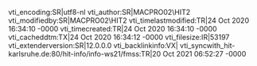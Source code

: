 vti_encoding:SR|utf8-nl
vti_author:SR|MACPRO02\\HIT2
vti_modifiedby:SR|MACPRO02\\HIT2
vti_timelastmodified:TR|24 Oct 2020 16:34:10 -0000
vti_timecreated:TR|24 Oct 2020 16:34:10 -0000
vti_cacheddtm:TX|24 Oct 2020 16:34:12 -0000
vti_filesize:IR|53197
vti_extenderversion:SR|12.0.0.0
vti_backlinkinfo:VX|
vti_syncwith_hit-karlsruhe.de\:80/hit-info/info-ws21/fmss:TR|20 Oct 2021 06:52:27 -0000
